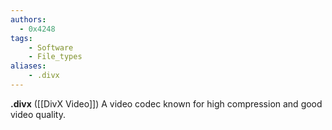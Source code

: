 ```yaml
---
authors:
  - 0x4248
tags:
    - Software
    - File_types
aliases:
    - .divx
---
```

**.divx** ([[DivX Video]]) A video codec known for high compression and good video quality.
